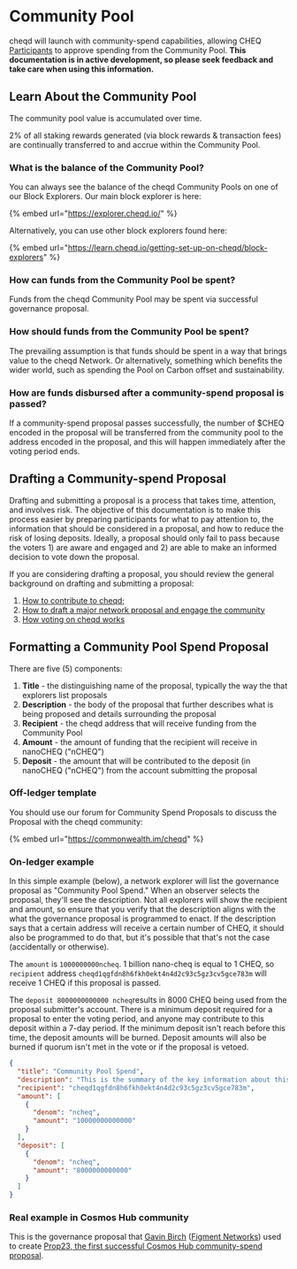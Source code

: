 # Community Pool

cheqd will launch with community-spend capabilities, allowing CHEQ [Participants](../getting-started/basic-concepts/what-is-bonding-delegation.md#what-is-a-participant) to approve spending from the Community Pool. **This documentation is in active development, so please seek feedback and take care when using this information.**

## Learn About the Community Pool

The community pool value is accumulated over time.

2% of all staking rewards generated (via block rewards & transaction fees) are continually transferred to and accrue within the Community Pool.

### What is the balance of the Community Pool?

You can always see the balance of the cheqd Community Pools on one of our Block Explorers. Our main block explorer is here:

{% embed url="https://explorer.cheqd.io/" %}

Alternatively, you can use other block explorers found here:

{% embed url="https://learn.cheqd.io/getting-set-up-on-cheqd/block-explorers" %}

### How can funds from the Community Pool be spent?

Funds from the cheqd Community Pool may be spent via successful governance proposal.

### How should funds from the Community Pool be spent?

The prevailing assumption is that funds should be spent in a way that brings value to the cheqd Network. Or alternatively, something which benefits the wider world, such as spending the Pool on Carbon offset and sustainability.

### How are funds disbursed after a community-spend proposal is passed?

If a community-spend proposal passes successfully, the number of $CHEQ encoded in the proposal will be transferred from the community pool to the address encoded in the proposal, and this will happen immediately after the voting period ends.

## Drafting a Community-spend Proposal

Drafting and submitting a proposal is a process that takes time, attention, and involves risk. The objective of this documentation is to make this process easier by preparing participants for what to pay attention to, the information that should be considered in a proposal, and how to reduce the risk of losing deposits. Ideally, a proposal should only fail to pass because the voters 1) are aware and engaged and 2) are able to make an informed decision to vote down the proposal.

If you are considering drafting a proposal, you should review the general background on drafting and submitting a proposal:

1. [How to contribute to cheqd;](https://gov.cheqd.io/contributing)
2. [How to draft a major network proposal and engage the community](https://gov.cheqd.io/contributing/major-network-changes)
3. [How voting on cheqd works](../getting-started/basic-concepts/voting.md)

## Formatting a Community Pool Spend Proposal

There are five (5) components:

1. **Title** - the distinguishing name of the proposal, typically the way the that explorers list proposals
2. **Description** - the body of the proposal that further describes what is being proposed and details surrounding the proposal
3. **Recipient** - the cheqd address that will receive funding from the Community Pool
4. **Amount** - the amount of funding that the recipient will receive in nanoCHEQ ("nCHEQ")
5. **Deposit** - the amount that will be contributed to the deposit (in nanoCHEQ ("nCHEQ") from the account submitting the proposal

### **Off-ledger template**

You should use our forum for Community Spend Proposals to discuss the Proposal with the cheqd community:

{% embed url="https://commonwealth.im/cheqd" %}

### On-ledger example

In this simple example (below), a network explorer will list the governance proposal as "Community Pool Spend." When an observer selects the proposal, they'll see the description. Not all explorers will show the recipient and amount, so ensure that you verify that the description aligns with the what the governance proposal is programmed to enact. If the description says that a certain address will receive a certain number of CHEQ, it should also be programmed to do that, but it's possible that that's not the case (accidentally or otherwise).

The `amount` is `1000000000ncheq`. 1 billion nano-cheq is equal to 1 CHEQ, so `recipient` address `cheqd1qgfdn8h6fkh0ekt4n4d2c93c5gz3cv5gce783m` will receive 1 CHEQ if this proposal is passed.

The `deposit 8000000000000 ncheq`results in 8000 CHEQ being used from the proposal submitter's account. There is a minimum deposit required for a proposal to enter the voting period, and anyone may contribute to this deposit within a 7-day period. If the minimum deposit isn't reach before this time, the deposit amounts will be burned. Deposit amounts will also be burned if quorum isn't met in the vote or if the proposal is vetoed.

```json
{
  "title": "Community Pool Spend",
  "description": "This is the summary of the key information about this proposal. Include the URL to a PDF version of your full proposal.",
  "recipient": "cheqd1qgfdn8h6fkh0ekt4n4d2c93c5gz3cv5gce783m",
  "amount": [
    {
      "denom": "ncheq",
      "amount": "10000000000000"
    }
  ],
  "deposit": [
    {
      "denom": "ncheq",
      "amount": "8000000000000"
    }
  ]
}
```

### Real example in Cosmos Hub community

This is the governance proposal that [Gavin Birch](https://twitter.com/Ether\_Gavin) ([Figment Networks](https://figment.network)) used to create [Prop23, the first successful Cosmos Hub community-spend proposal](https://hubble.figment.network/cosmos/chains/cosmoshub-3/governance/proposals/23).
